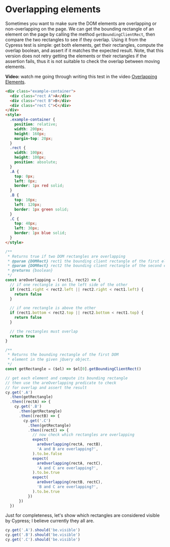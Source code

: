 # Overlapping elements

Sometimes you want to make sure the DOM elements are overlapping or non-overlapping on the page. We can get the bounding rectangle of an element on the page by calling the method `getBoundingClientRect`, then compare the two rectangles to see if they overlap. Using it from the Cypress test is simple: get both elements, get their rectangles, compute the overlap boolean, and assert if it matches the expected result. Note, that this version does not retry getting the elements or their rectangles if the assertion fails, thus it is not suitable to check the overlap between moving elements.

**Video:** watch me going through writing this test in the video [Overlapping Elements](https://youtu.be/HGju0gZdZ6o).

<!-- fiddle Overlapping elements -->

```html
<div class="example-container">
  <div class="rect A">A</div>
  <div class="rect B">B</div>
  <div class="rect C">C</div>
</div>
<style>
  .example-container {
    position: relative;
    width: 200px;
    height: 160px;
    margin-top: 20px;
  }
  .rect {
    width: 100px;
    height: 100px;
    position: absolute;
  }
  .A {
    top: 0px;
    left: 0px;
    border: 1px red solid;
  }
  .B {
    top: 10px;
    left: 120px;
    border: 1px green solid;
  }
  .C {
    top: 40px;
    left: 30px;
    border: 1px blue solid;
  }
</style>
```

```js
/**
 * Returns true if two DOM rectangles are overlapping
 * @param {DOMRect} rect1 the bounding client rectangle of the first element
 * @param {DOMRect} rect2 the bounding client rectangle of the second element
 * @returns {boolean}
 */
const areOverlapping = (rect1, rect2) => {
  // if one rectangle is on the left side of the other
  if (rect1.right < rect2.left || rect2.right < rect1.left) {
    return false
  }

  // if one rectangle is above the other
  if (rect1.bottom < rect2.top || rect2.bottom < rect1.top) {
    return false
  }

  // the rectangles must overlap
  return true
}

/**
 * Returns the bounding rectangle of the first DOM
 * element in the given jQuery object.
 */
const getRectangle = ($el) => $el[0].getBoundingClientRect()

// get each element and compute its bounding rectangle
// then use the areOverlapping predicate to check
// for overlap and assert the result
cy.get('.A')
  .then(getRectangle)
  .then((rectA) => {
    cy.get('.B')
      .then(getRectangle)
      .then((rectB) => {
        cy.get('.C')
          .then(getRectangle)
          .then((rectC) => {
            // now check which rectangles are overlapping
            expect(
              areOverlapping(rectA, rectB),
              'A and B are overlapping?',
            ).to.be.false
            expect(
              areOverlapping(rectA, rectC),
              'A and C are overlapping?',
            ).to.be.true
            expect(
              areOverlapping(rectB, rectC),
              'B and C are overlapping?',
            ).to.be.true
          })
      })
  })
```

Just for completeness, let's show which rectangles are considered visible by Cypress; I believe currently they all are.

```js
cy.get('.A').should('be.visible')
cy.get('.B').should('be.visible')
cy.get('.C').should('be.visible')
```

<!-- fiddle-end -->

